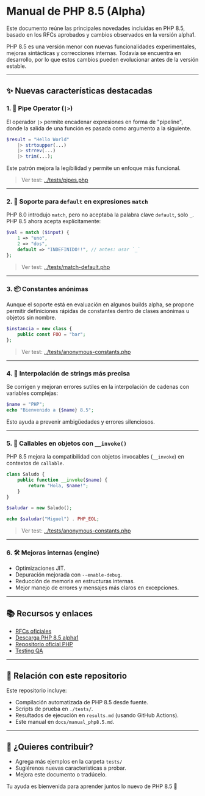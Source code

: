 # Manual de PHP 8.5 (Alpha)

Este documento reúne las principales novedades incluidas en PHP 8.5, basado en los RFCs aprobados y cambios observados en la versión alpha1.

PHP 8.5 es una versión menor con nuevas funcionalidades experimentales, mejoras sintácticas y correcciones internas. Todavía se encuentra en desarrollo, por lo que estos cambios pueden evolucionar antes de la versión estable.

---

## ✨ Nuevas características destacadas

### 1. 🧪 **Pipe Operator (`|>`)**
El operador `|>` permite encadenar expresiones en forma de "pipeline", donde la salida de una función es pasada como argumento a la siguiente.

```php
$result = "Hello World"
    |> strtoupper(...)
    |> strrev(...)
    |> trim(...);
```

Este patrón mejora la legibilidad y permite un enfoque más funcional.

> Ver test: [../tests/pipes.php](../tests/pipes.php)

---

### 2. 🧩 **Soporte para `default` en expresiones `match`**

PHP 8.0 introdujo `match`, pero no aceptaba la palabra clave `default`, solo `_`. PHP 8.5 ahora acepta explícitamente:

```php
$val = match ($input) {
    1 => "uno",
    2 => "dos",
    default => "INDEFINIDO!!", // antes: usar `_`
};
```

> Ver test: [../tests/match-default.php](../tests/match-default.php)

---

### 3. 📦 **Constantes anónimas**

Aunque el soporte está en evaluación en algunos builds alpha, se propone permitir definiciones rápidas de constantes dentro de clases anónimas u objetos sin nombre.

```php
$instancia = new class {
    public const FOO = "bar";
};
```

> Ver test: [../tests/anonymous-constants.php](../tests/anonymous-constants.php)

---

### 4. 🧠 **Interpolación de strings más precisa**

Se corrigen y mejoran errores sutiles en la interpolación de cadenas con variables complejas:

```php
$name = "PHP";
echo "Bienvenido a {$name} 8.5";
```

Esto ayuda a prevenir ambigüedades y errores silenciosos.

---

### 5. 🧬 **Callables en objetos con `__invoke()`**

PHP 8.5 mejora la compatibilidad con objetos invocables (`__invoke`) en contextos de `callable`.

```php
class Saludo {
    public function __invoke($name) {
        return "Hola, $name!";
    }
}

$saludar = new Saludo();

echo $saludar("Miguel") . PHP_EOL;
```

> Ver test: [../tests/anonymous-constants.php](../tests/anonymous-constants.php)

---

### 6. 🛠️ **Mejoras internas (engine)**

* Optimizaciones JIT.
* Depuración mejorada con `--enable-debug`.
* Reducción de memoria en estructuras internas.
* Mejor manejo de errores y mensajes más claros en excepciones.

---

## 📚 Recursos y enlaces

* [RFCs oficiales](https://wiki.php.net/rfc)
* [Descarga PHP 8.5 alpha1](https://downloads.php.net/~daniels/php-8.5.0alpha1.tar.bz2)
* [Repositorio oficial PHP](https://github.com/php/php-src)
* [Testing QA](https://qa.php.net)

---

## 📂 Relación con este repositorio

Este repositorio incluye:

* Compilación automatizada de PHP 8.5 desde fuente.
* Scripts de prueba en `./tests/`.
* Resultados de ejecución en `results.md` (usando GitHub Actions).
* Este manual en `docs/manual_php8.5.md`.

---

## 🤝 ¿Quieres contribuir?

* Agrega más ejemplos en la carpeta `tests/`
* Sugiérenos nuevas características a probar.
* Mejora este documento o tradúcelo.

Tu ayuda es bienvenida para aprender juntos lo nuevo de PHP 8.5 🚀
